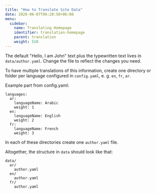 ```yaml
---
title: "How to Translate Site Data"
date: 2020-06-07T06:20:50+06:00
menu:
  sidebar:
    name: Translating Homepage
    identifier: translation-homepage
    parent: translation
    weight: 510
---
```


The default "Hello, I am John" text plus the typewritten text lives in `data/author.yaml`. Change the file to reflect the changes you need.

To have multiple translations of this information, create one directory or folder per language configured in `config.yaml`, e. g. `en`, `fr`, `ar`.

Example part from config.yaml:
```
languages:
  ar:
    languageName: Arabic
    weight: 1
  en:
    languageName: English
    weight: 2
  fr:
    languageName: French
    weight: 3
```

In each of these directories create one `author.yaml` file.

Altogether, the structure in `data` should look like that:
```
data/
  ar/
    author.yaml
  en/
    author.yaml
  fr/
    author.yaml
```
